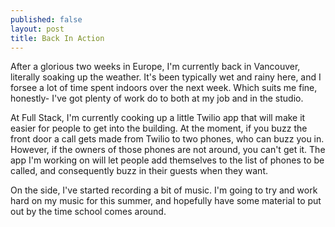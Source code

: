 ```yaml
---
published: false
layout: post
title: Back In Action
---
```


After a glorious two weeks in Europe, I'm currently back in Vancouver, literally soaking up the weather. It's been typically wet and rainy here, and I forsee a lot of time spent indoors over the next week. Which suits me fine, honestly- I've got plenty of work do to both at my job and in the studio.

At Full Stack, I'm currently cooking up a little Twilio app that will make it easier for people to get into the building. At the moment, if you buzz the front door a call gets made from Twilio to two phones, who can buzz you in. However, if the owners of those phones are not around, you can't get it. The app I'm working on will let people add themselves to the list of phones to be called, and consequently buzz in their guests when they want. 

On the side, I've started recording a bit of music. I'm going to try and work hard on my music for this summer, and hopefully have some material to put out by the time school comes around.

